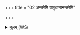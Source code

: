 +++
title = "02 अन्तरेमि यातुधानानन्तरेमि"

+++
<details><summary>मूलम् (WS)</summary>

अन्तरेमि यातुधानानन्तरेमि किमीदिनः ।  
धियाम पित्र्या वयं सरस्वत्या चरामसि ॥ २ ॥
</details>